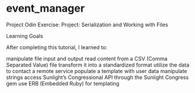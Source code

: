 # event_manager
Project Odin Exercise: Project: Serialization and Working with Files

Learning Goals

After completing this tutorial, I learned to:

manipulate file input and output
read content from a CSV (Comma Separated Value) file
transform it into a standardized format
utilize the data to contact a remote service
populate a template with user data
manipulate strings
access Sunlight’s Congressional API through the Sunlight Congress gem
use ERB (Embedded Ruby) for templating
